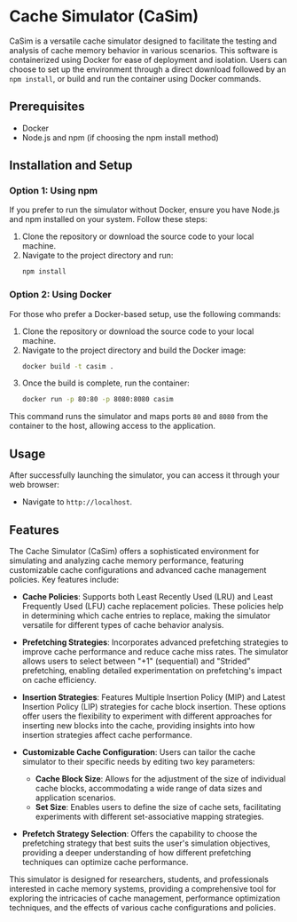 # Cache Simulator (CaSim)

CaSim is a versatile cache simulator designed to facilitate the testing and analysis of cache memory behavior in various scenarios. This software is containerized using Docker for ease of deployment and isolation. Users can choose to set up the environment through a direct download followed by an `npm install`, or build and run the container using Docker commands.

## Prerequisites

- Docker
- Node.js and npm (if choosing the npm install method)

## Installation and Setup

### Option 1: Using npm

If you prefer to run the simulator without Docker, ensure you have Node.js and npm installed on your system. Follow these steps:

1. Clone the repository or download the source code to your local machine.
2. Navigate to the project directory and run:
    ```bash
    npm install
    ```

### Option 2: Using Docker

For those who prefer a Docker-based setup, use the following commands:

1. Clone the repository or download the source code to your local machine.
2. Navigate to the project directory and build the Docker image:
    ```bash
    docker build -t casim .
    ```
3. Once the build is complete, run the container:
    ```bash
    docker run -p 80:80 -p 8080:8080 casim
    ```

This command runs the simulator and maps ports `80` and `8080` from the container to the host, allowing access to the application.

## Usage

After successfully launching the simulator, you can access it through your web browser:

- Navigate to `http://localhost`.

## Features

The Cache Simulator (CaSim) offers a sophisticated environment for simulating and analyzing cache memory performance, featuring customizable cache configurations and advanced cache management policies. Key features include:

- **Cache Policies**: Supports both Least Recently Used (LRU) and Least Frequently Used (LFU) cache replacement policies. These policies help in determining which cache entries to replace, making the simulator versatile for different types of cache behavior analysis.

- **Prefetching Strategies**: Incorporates advanced prefetching strategies to improve cache performance and reduce cache miss rates. The simulator allows users to select between "+1" (sequential) and "Strided" prefetching, enabling detailed experimentation on prefetching's impact on cache efficiency.

- **Insertion Strategies**: Features Multiple Insertion Policy (MIP) and Latest Insertion Policy (LIP) strategies for cache block insertion. These options offer users the flexibility to experiment with different approaches for inserting new blocks into the cache, providing insights into how insertion strategies affect cache performance.

- **Customizable Cache Configuration**: Users can tailor the cache simulator to their specific needs by editing two key parameters:
    - **Cache Block Size**: Allows for the adjustment of the size of individual cache blocks, accommodating a wide range of data sizes and application scenarios.
    - **Set Size**: Enables users to define the size of cache sets, facilitating experiments with different set-associative mapping strategies.

- **Prefetch Strategy Selection**: Offers the capability to choose the prefetching strategy that best suits the user's simulation objectives, providing a deeper understanding of how different prefetching techniques can optimize cache performance.

This simulator is designed for researchers, students, and professionals interested in cache memory systems, providing a comprehensive tool for exploring the intricacies of cache management, performance optimization techniques, and the effects of various cache configurations and policies.

